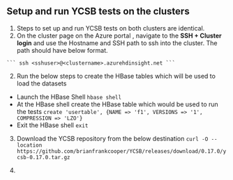 ## Setup and run YCSB tests on the clusters

 1. Steps to set up and run YCSB tests on both clusters are identical. 
  2. On the cluster page on the Azure portal , navigate to the **SSH + Cluster login** and use the Hostname and SSH path to ssh into the
    cluster.  The path should have below format. 
    
    ``` ssh <sshuser>@<clustername>.azurehdinsight.net ```

 2. Run the below steps to create the HBase tables which will be used to load the datasets
 
 - Launch the HBase Shell
```hbase shell ```
- At the HBase shell create the HBase table which would be used to run the tests 
```create 'usertable', {NAME => 'f1', VERSIONS => '1', COMPRESSION => 'LZO'}```
- Exit the HBase shell
```exit```

3. Download the YCSB repository from the below destination
  ``` curl -O --location https://github.com/brianfrankcooper/YCSB/releases/download/0.17.0/ycsb-0.17.0.tar.gz ```

5. 






<!--stackedit_data:
eyJoaXN0b3J5IjpbLTE5MTM0NjE0MjAsLTE1NjEzODMyNzMsMT
U0MjEzMzcwLDE1MTEyMTIyOTZdfQ==
-->